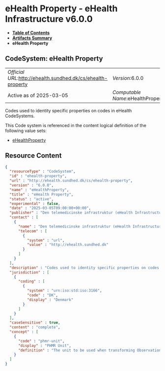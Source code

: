 # eHealth Property - eHealth Infrastructure v6.0.0

* [**Table of Contents**](toc.md)
* [**Artifacts Summary**](artifacts.md)
* **eHealth Property**

## CodeSystem: eHealth Property 

| | |
| :--- | :--- |
| *Official URL*:http://ehealth.sundhed.dk/cs/ehealth-property | *Version*:6.0.0 |
| Active as of 2025-03-05 | *Computable Name*:eHealthProperty |

 
Codes used to identity specific properties on codes in eHealth CodeSystems. 

 This Code system is referenced in the content logical definition of the following value sets: 

* [eHealthProperty](ValueSet-ehealth-property.md)



## Resource Content

```json
{
  "resourceType" : "CodeSystem",
  "id" : "ehealth-property",
  "url" : "http://ehealth.sundhed.dk/cs/ehealth-property",
  "version" : "6.0.0",
  "name" : "eHealthProperty",
  "title" : "eHealth Property",
  "status" : "active",
  "experimental" : false,
  "date" : "2025-03-05T09:00:00+00:00",
  "publisher" : "Den telemedicinske infrastruktur (eHealth Infrastructure)",
  "contact" : [
    {
      "name" : "Den telemedicinske infrastruktur (eHealth Infrastructure)",
      "telecom" : [
        {
          "system" : "url",
          "value" : "http://ehealth.sundhed.dk"
        }
      ]
    }
  ],
  "description" : "Codes used to identity specific properties on codes in eHealth CodeSystems.",
  "jurisdiction" : [
    {
      "coding" : [
        {
          "system" : "urn:iso:std:iso:3166",
          "code" : "DK",
          "display" : "Denmark"
        }
      ]
    }
  ],
  "caseSensitive" : true,
  "content" : "complete",
  "concept" : [
    {
      "code" : "phmr-unit",
      "display" : "PHMR Unit",
      "definition" : "The unit to be used when transforming Observations to PHMR Measurement."
    }
  ]
}

```

